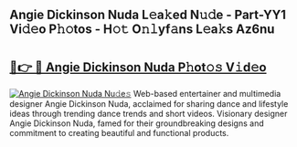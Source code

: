 ## Angie Dickinson Nuda L𝚎a𝚔ed N𝚞𝚍e - Part-YY1 Vi𝚍𝚎o P𝚑𝚘tos - H𝚘𝚝 O𝚗𝚕yf𝚊ns L𝚎a𝚔s Az6nu

# <h2><a href="http://kf5nby.oniu.top/?m=Angie+Dickinson+Nuda">🔗👉 🔴 Angie Dickinson Nuda P𝚑ot𝚘𝚜 V𝚒d𝚎o</a></h2>

[![Angie Dickinson Nuda Nu𝚍e𝚜](https://i.imgur.com/0qMVB7G.gif)](http://kf5nby.oniu.top/?m=Angie+Dickinson+Nuda)
Web-based entertainer and multimedia designer Angie Dickinson Nuda, acclaimed for sharing dance and lifestyle ideas through trending dance trends and short videos. Visionary designer Angie Dickinson Nuda, famed for their groundbreaking designs and commitment to creating beautiful and functional products.  
